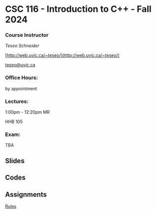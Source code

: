 # CSC 116 - Introduction to C++ - Fall 2024

### Course Instructor
*Teseo Schneider*

[http://web.uvic.ca/~teseo/](http://web.uvic.ca/~teseo/)

[teseo@uvic.ca](mailto:teseo@uvic.ca)

### Office Hours:

by appointment

### Lectures:
1:00pm - 12:20pm MR

HHB 105


### Exam:

TBA

## Slides

## Codes

## Assignments

[Rules](Rules.md)
